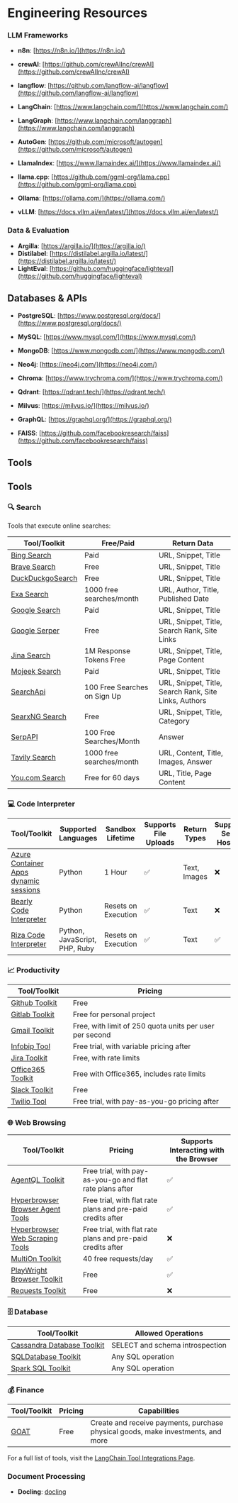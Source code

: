 # Engineering Resources

### LLM Frameworks

- **n8n**: [https://n8n.io/](https://n8n.io/)

- **crewAI**: [https://github.com/crewAIInc/crewAI](https://github.com/crewAIInc/crewAI)

- **langflow**: [https://github.com/langflow-ai/langflow](https://github.com/langflow-ai/langflow)

- **LangChain**: [https://www.langchain.com/](https://www.langchain.com/)

- **LangGraph**: [https://www.langchain.com/langgraph](https://www.langchain.com/langgraph)

- **AutoGen**: [https://github.com/microsoft/autogen](https://github.com/microsoft/autogen)

- **LlamaIndex**: [https://www.llamaindex.ai/](https://www.llamaindex.ai/)

- **llama.cpp**: [https://github.com/ggml-org/llama.cpp](https://github.com/ggml-org/llama.cpp)

- **Ollama**: [https://ollama.com/](https://ollama.com/)

- **vLLM**: [https://docs.vllm.ai/en/latest/](https://docs.vllm.ai/en/latest/)

### Data & Evaluation

- **Argilla**: [https://argilla.io/](https://argilla.io/)
- **Distilabel**: [https://distilabel.argilla.io/latest/](https://distilabel.argilla.io/latest/)
- **LightEval**: [https://github.com/huggingface/lighteval](https://github.com/huggingface/lighteval)

## Databases & APIs

- **PostgreSQL**: [https://www.postgresql.org/docs/](https://www.postgresql.org/docs/)

- **MySQL**: [https://www.mysql.com/](https://www.mysql.com/)

- **MongoDB**: [https://www.mongodb.com/](https://www.mongodb.com/)

- **Neo4j**: [https://neo4j.com/](https://neo4j.com/)

- **Chroma**: [https://www.trychroma.com/](https://www.trychroma.com/)

- **Qdrant**: [https://qdrant.tech/](https://qdrant.tech/)

- **Milvus**: [https://milvus.io/](https://milvus.io/)

- **GraphQL**: [https://graphql.org/](https://graphql.org/)

- **FAISS**: [https://github.com/facebookresearch/faiss](https://github.com/facebookresearch/faiss)

## Tools

## Tools

### 🔍 Search

Tools that execute online searches:

| Tool/Toolkit                                                                               | Free/Paid                    | Return Data                                           |
| ------------------------------------------------------------------------------------------ | ---------------------------- | ----------------------------------------------------- |
| [Bing Search](https://python.langchain.com/docs/integrations/tools/bing_search)            | Paid                         | URL, Snippet, Title                                   |
| [Brave Search](https://python.langchain.com/docs/integrations/tools/brave_search)          | Free                         | URL, Snippet, Title                                   |
| [DuckDuckgoSearch](https://python.langchain.com/docs/integrations/tools/duckduckgo_search) | Free                         | URL, Snippet, Title                                   |
| [Exa Search](https://python.langchain.com/docs/integrations/tools/exa_search)              | 1000 free searches/month     | URL, Author, Title, Published Date                    |
| [Google Search](https://python.langchain.com/docs/integrations/tools/google_search)        | Paid                         | URL, Snippet, Title                                   |
| [Google Serper](https://python.langchain.com/docs/integrations/tools/google_serper)        | Free                         | URL, Snippet, Title, Search Rank, Site Links          |
| [Jina Search](https://python.langchain.com/docs/integrations/tools/jina_search)            | 1M Response Tokens Free      | URL, Snippet, Title, Page Content                     |
| [Mojeek Search](https://python.langchain.com/docs/integrations/tools/mojeek_search)        | Paid                         | URL, Snippet, Title                                   |
| [SearchApi](https://python.langchain.com/docs/integrations/tools/search_api)               | 100 Free Searches on Sign Up | URL, Snippet, Title, Search Rank, Site Links, Authors |
| [SearxNG Search](https://python.langchain.com/docs/integrations/tools/searxng_search)      | Free                         | URL, Snippet, Title, Category                         |
| [SerpAPI](https://python.langchain.com/docs/integrations/tools/serpapi)                    | 100 Free Searches/Month      | Answer                                                |
| [Tavily Search](https://python.langchain.com/docs/integrations/tools/tavily_search)        | 1000 free searches/month     | URL, Content, Title, Images, Answer                   |
| [You.com Search](https://python.langchain.com/docs/integrations/tools/youcom_search)       | Free for 60 days             | URL, Title, Page Content                              |

### 💻 Code Interpreter

| Tool/Toolkit                                                                                                                        | Supported Languages           | Sandbox Lifetime    | Supports File Uploads | Return Types | Supports Self-Hosting |
| ----------------------------------------------------------------------------------------------------------------------------------- | ----------------------------- | ------------------- | --------------------- | ------------ | --------------------- |
| [Azure Container Apps dynamic sessions](https://python.langchain.com/docs/integrations/tools/azure_container_apps_dynamic_sessions) | Python                        | 1 Hour              | ✅                     | Text, Images | ❌                     |
| [Bearly Code Interpreter](https://python.langchain.com/docs/integrations/tools/bearly_code_interpreter)                             | Python                        | Resets on Execution | ✅                     | Text         | ❌                     |
| [Riza Code Interpreter](https://python.langchain.com/docs/integrations/tools/riza_code_interpreter)                                 | Python, JavaScript, PHP, Ruby | Resets on Execution | ✅                     | Text         | ✅                     |

### 📈 Productivity

| Tool/Toolkit                                                                                | Pricing                                                 |
| ------------------------------------------------------------------------------------------- | ------------------------------------------------------- |
| [Github Toolkit](https://python.langchain.com/docs/integrations/tools/github_toolkit)       | Free                                                    |
| [Gitlab Toolkit](https://python.langchain.com/docs/integrations/tools/gitlab_toolkit)       | Free for personal project                               |
| [Gmail Toolkit](https://python.langchain.com/docs/integrations/tools/gmail_toolkit)         | Free, with limit of 250 quota units per user per second |
| [Infobip Tool](https://python.langchain.com/docs/integrations/tools/infobip_tool)           | Free trial, with variable pricing after                 |
| [Jira Toolkit](https://python.langchain.com/docs/integrations/tools/jira_toolkit)           | Free, with rate limits                                  |
| [Office365 Toolkit](https://python.langchain.com/docs/integrations/tools/office365_toolkit) | Free with Office365, includes rate limits               |
| [Slack Toolkit](https://python.langchain.com/docs/integrations/tools/slack_toolkit)         | Free                                                    |
| [Twilio Tool](https://python.langchain.com/docs/integrations/tools/twilio_tool)             | Free trial, with pay-as-you-go pricing after            |

### 🌐 Web Browsing

| Tool/Toolkit                                                                                                              | Pricing                                                     | Supports Interacting with the Browser |
| ------------------------------------------------------------------------------------------------------------------------- | ----------------------------------------------------------- | ------------------------------------- |
| [AgentQL Toolkit](https://python.langchain.com/docs/integrations/tools/agentql_toolkit)                                   | Free trial, with pay-as-you-go and flat rate plans after    | ✅                                     |
| [Hyperbrowser Browser Agent Tools](https://python.langchain.com/docs/integrations/tools/hyperbrowser_browser_agent_tools) | Free trial, with flat rate plans and pre-paid credits after | ✅                                     |
| [Hyperbrowser Web Scraping Tools](https://python.langchain.com/docs/integrations/tools/hyperbrowser_web_scraping_tools)   | Free trial, with flat rate plans and pre-paid credits after | ❌                                     |
| [MultiOn Toolkit](https://python.langchain.com/docs/integrations/tools/multion_toolkit)                                   | 40 free requests/day                                        | ✅                                     |
| [PlayWright Browser Toolkit](https://python.langchain.com/docs/integrations/tools/playwright_browser_toolkit)             | Free                                                        | ✅                                     |
| [Requests Toolkit](https://python.langchain.com/docs/integrations/tools/requests_toolkit)                                 | Free                                                        | ❌                                     |

### 🗄️ Database

| Tool/Toolkit                                                                                         | Allowed Operations              |
| ---------------------------------------------------------------------------------------------------- | ------------------------------- |
| [Cassandra Database Toolkit](https://python.langchain.com/docs/integrations/tools/cassandra_toolkit) | SELECT and schema introspection |
| [SQLDatabase Toolkit](https://python.langchain.com/docs/integrations/tools/sqldatabase_toolkit)      | Any SQL operation               |
| [Spark SQL Toolkit](https://python.langchain.com/docs/integrations/tools/spark_sql_toolkit)          | Any SQL operation               |


### 💰 Finance

| Tool/Toolkit                                                      | Pricing | Capabilities                                                                     |
| ----------------------------------------------------------------- | ------- | -------------------------------------------------------------------------------- |
| [GOAT](https://python.langchain.com/docs/integrations/tools/goat) | Free    | Create and receive payments, purchase physical goods, make investments, and more |


For a full list of tools, visit the [LangChain Tool Integrations Page](https://python.langchain.com/docs/integrations/tools/).

### Document Processing

- **Docling**: [docling](https://docling-project.github.io/docling/#features)
